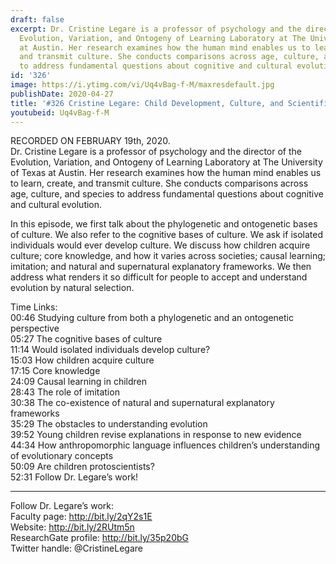 ```yaml
---
draft: false
excerpt: Dr. Cristine Legare is a professor of psychology and the director of the
  Evolution, Variation, and Ontogeny of Learning Laboratory at The University of Texas
  at Austin. Her research examines how the human mind enables us to learn, create,
  and transmit culture. She conducts comparisons across age, culture, and species
  to address fundamental questions about cognitive and cultural evolution.
id: '326'
image: https://i.ytimg.com/vi/Uq4vBag-f-M/maxresdefault.jpg
publishDate: 2020-04-27
title: '#326 Cristine Legare: Child Development, Culture, and Scientific Reasoning'
youtubeid: Uq4vBag-f-M
---
```

<div class="timelinks">

RECORDED ON FEBRUARY 19th, 2020.  
Dr. Cristine Legare is a professor of psychology and the director of the Evolution, Variation, and Ontogeny of Learning Laboratory at The University of Texas at Austin. Her research examines how the human mind enables us to learn, create, and transmit culture. She conducts comparisons across age, culture, and species to address fundamental questions about cognitive and cultural evolution.

In this episode, we first talk about the phylogenetic and ontogenetic bases of culture. We also refer to the cognitive bases of culture. We ask if isolated individuals would ever develop culture. We discuss how children acquire culture; core knowledge, and how it varies across societies; causal learning; imitation; and natural and supernatural explanatory frameworks. We then address what renders it so difficult for people to accept and understand evolution by natural selection.

Time Links:  
<time>00:46</time> Studying culture from both a phylogenetic and an ontogenetic perspective  
<time>05:27</time> The cognitive bases of culture  
<time>11:14</time> Would isolated individuals develop culture?  
<time>15:03</time> How children acquire culture  
<time>17:15</time> Core knowledge  
<time>24:09</time> Causal learning in children  
<time>28:43</time> The role of imitation  
<time>30:38</time> The co-existence of natural and supernatural explanatory frameworks  
<time>35:29</time> The obstacles to understanding evolution  
<time>39:52</time> Young children revise explanations in response to new evidence  
<time>44:34</time> How anthropomorphic language influences children’s understanding of evolutionary concepts  
<time>50:09</time> Are children protoscientists?  
<time>52:31</time> Follow Dr. Legare’s work!

---

Follow Dr. Legare’s work:  
Faculty page: http://bit.ly/2qY2s1E  
Website: http://bit.ly/2RUtm5n  
ResearchGate profile: http://bit.ly/35p20bG  
Twitter handle: @CristineLegare
</div>


